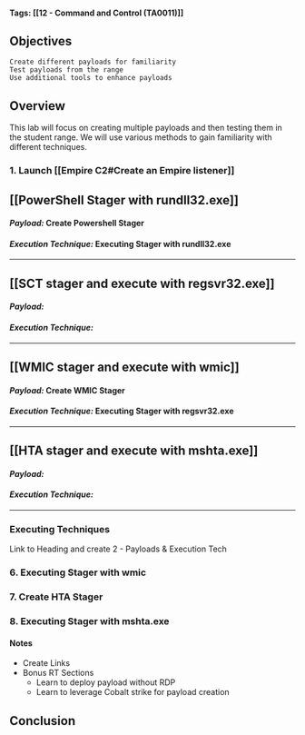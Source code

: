 #### Tags: [[12 - Command and Control (TA0011)]]

## Objectives

    Create different payloads for familiarity
    Test payloads from the range
    Use additional tools to enhance payloads
## Overview
This lab will focus on creating multiple payloads and then testing them in the student range. We will use various methods to gain familiarity with different techniques.

### 1. Launch [[Empire C2#Create an Empire listener]]

## [[PowerShell Stager with rundll32.exe]]

#### *Payload:* Create Powershell Stager

#### *Execution Technique:* Executing Stager with rundll32.exe

----
## [[SCT stager and execute with regsvr32.exe]]

#### *Payload:*

#### *Execution Technique:*

---
## [[WMIC stager and execute with wmic]]

#### *Payload:* Create WMIC Stager

#### *Execution Technique:* Executing Stager with regsvr32.exe

---

## [[HTA stager and execute with mshta.exe]]

#### *Payload:*

#### *Execution Technique:*

----
### Executing Techniques

Link to Heading
and create 2 - Payloads & Execution Tech 



### 6. Executing Stager with wmic

### 7. Create HTA Stager

### 8. Executing Stager with mshta.exe


#### Notes
- Create Links
- Bonus RT Sections 
	- Learn to deploy payload without RDP 
	- Learn to leverage Cobalt strike for payload creation

## Conclusion

